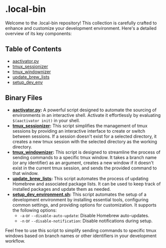 # .local-bin

Welcome to the .local-bin repository! This collection is carefully crafted to enhance and customize your development environment. Here's a detailed overview of its key components:

## Table of Contents

- [aactivator.py](docs/aactivator/Usage.md)
- [tmux_sessionizer](docs/tmux_sessionizer/Usage.md)
- [tmux_windownizer](docs/tmux_windownizer/Usage.md)
- [update_brew_lists](docs/update_brew_lists/Usage.md)
- [setup_dev_env](docs/setup_dev_env/Usage.md)

## Binary Files

- **[aactivator.py](docs/aactivator/Usage.md):** A powerful script designed to automate the sourcing of environments in an interactive shell. Activate it effortlessly by evaluating `$(aactivator init)` in your shell.
- **[tmux_sessionizer](docs/tmux_sessionizer/Usage.md):** This script simplifies the management of tmux sessions by providing an interactive interface to create or switch between sessions. If a session doesn't exist for a selected directory, it creates a new tmux session with the selected directory as the working directory.
- **[tmux_windownizer](docs/tmux_windownizer/Usage.md):** This script is designed to streamline the process of sending commands to a specific tmux window. It takes a branch name (or any identifier) as an argument, creates a new window if it doesn't exist in the current tmux session, and sends the provided command to that window.
- **[update_brew_lists](docs/update_brew_lists/Usage.md):** This script automates the process of updating Homebrew and associated package lists. It can be used to keep track of installed packages and update them as needed.
- **[setup_dev_environment.sh](docs/setup_dev_env/Usage.md):** This script automates the setup of a development environment by installing essential tools, configuring common settings, and providing options for customization. It supports the following options:
  - `-a` or `--disable-auto-update`: Disable Homebrew auto-updates.
  - `-n` or `--disable-notification`: Disable notifications during setup.

Feel free to use this script to simplify sending commands to specific tmux windows based on branch names or other identifiers in your development workflow.


